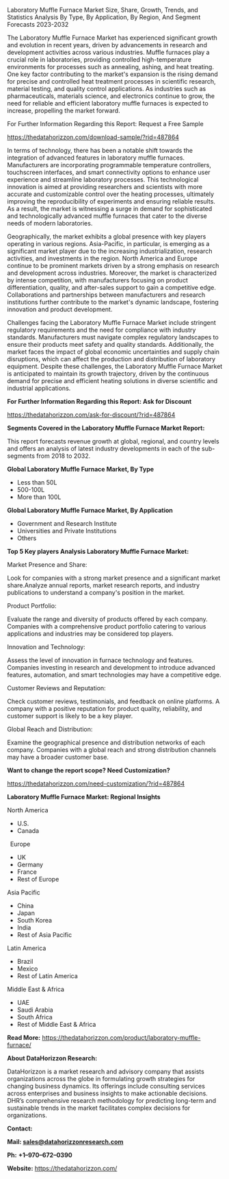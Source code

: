 ﻿Laboratory Muffle Furnace Market Size, Share, Growth, Trends, and Statistics Analysis By Type, By Application, By Region, And Segment Forecasts 2023-2032


The Laboratory Muffle Furnace Market has experienced significant growth and evolution in recent years, driven by advancements in research and development activities across various industries. Muffle furnaces play a crucial role in laboratories, providing controlled high-temperature environments for processes such as annealing, ashing, and heat treating. One key factor contributing to the market's expansion is the rising demand for precise and controlled heat treatment processes in scientific research, material testing, and quality control applications. As industries such as pharmaceuticals, materials science, and electronics continue to grow, the need for reliable and efficient laboratory muffle furnaces is expected to increase, propelling the market forward.

For Further Information Regarding this Report: Request a Free Sample	

<https://thedatahorizzon.com/download-sample/?rid=487864>

In terms of technology, there has been a notable shift towards the integration of advanced features in laboratory muffle furnaces. Manufacturers are incorporating programmable temperature controllers, touchscreen interfaces, and smart connectivity options to enhance user experience and streamline laboratory processes. This technological innovation is aimed at providing researchers and scientists with more accurate and customizable control over the heating processes, ultimately improving the reproducibility of experiments and ensuring reliable results. As a result, the market is witnessing a surge in demand for sophisticated and technologically advanced muffle furnaces that cater to the diverse needs of modern laboratories.

Geographically, the market exhibits a global presence with key players operating in various regions. Asia-Pacific, in particular, is emerging as a significant market player due to the increasing industrialization, research activities, and investments in the region. North America and Europe continue to be prominent markets driven by a strong emphasis on research and development across industries. Moreover, the market is characterized by intense competition, with manufacturers focusing on product differentiation, quality, and after-sales support to gain a competitive edge. Collaborations and partnerships between manufacturers and research institutions further contribute to the market's dynamic landscape, fostering innovation and product development.

Challenges facing the Laboratory Muffle Furnace Market include stringent regulatory requirements and the need for compliance with industry standards. Manufacturers must navigate complex regulatory landscapes to ensure their products meet safety and quality standards. Additionally, the market faces the impact of global economic uncertainties and supply chain disruptions, which can affect the production and distribution of laboratory equipment. Despite these challenges, the Laboratory Muffle Furnace Market is anticipated to maintain its growth trajectory, driven by the continuous demand for precise and efficient heating solutions in diverse scientific and industrial applications.

**For Further Information Regarding this Report: Ask for Discount**	

<https://thedatahorizzon.com/ask-for-discount/?rid=487864>

**Segments Covered in the Laboratory Muffle Furnace Market Report:**

This report forecasts revenue growth at global, regional, and country levels and offers an analysis of latest industry developments in each of the sub-segments from 2018 to 2032.

**Global Laboratory Muffle Furnace Market, By Type**

- Less than 50L
- 500-100L
- More than 100L

**Global Laboratory Muffle Furnace Market, By Application**

- Government and Research Institute
- Universities and Private Institutions
- Others

**Top 5 Key players Analysis Laboratory Muffle Furnace Market:**  

Market Presence and Share:

Look for companies with a strong market presence and a significant market share.Analyze annual reports, market research reports, and industry publications to understand a company's position in the market.

Product Portfolio:

Evaluate the range and diversity of products offered by each company. Companies with a comprehensive product portfolio catering to various applications and industries may be considered top players.

Innovation and Technology:

Assess the level of innovation in furnace technology and features. Companies investing in research and development to introduce advanced features, automation, and smart technologies may have a competitive edge.

Customer Reviews and Reputation:

Check customer reviews, testimonials, and feedback on online platforms. A company with a positive reputation for product quality, reliability, and customer support is likely to be a key player.

Global Reach and Distribution:

Examine the geographical presence and distribution networks of each company. Companies with a global reach and strong distribution channels may have a broader customer base.

**Want to change the report scope? Need Customization?**

<https://thedatahorizzon.com/need-customization/?rid=487864>

**Laboratory Muffle Furnace Market: Regional Insights**

North America

- U.S.
- Canada

` `Europe

- UK
- Germany
- France
- Rest of Europe

Asia Pacific	

- China
- Japan
- South Korea
- India
- Rest of Asia Pacific

Latin America

- Brazil
- Mexico
- Rest of Latin America

Middle East & Africa

- UAE
- Saudi Arabia
- South Africa
- Rest of Middle East & Africa

**Read More:** <https://thedatahorizzon.com/product/laboratory-muffle-furnace/>

**About DataHorizzon Research:**

DataHorizzon is a market research and advisory company that assists organizations across the globe in formulating growth strategies for changing business dynamics. Its offerings include consulting services across enterprises and business insights to make actionable decisions. DHR’s comprehensive research methodology for predicting long-term and sustainable trends in the market facilitates complex decisions for organizations.

**Contact:**

**Mail: <sales@datahorizzonresearch.com>**

**Ph:** **+1–970–672–0390**

**Website:** <https://thedatahorizzon.com/>
